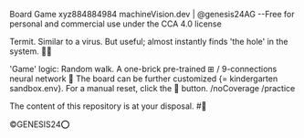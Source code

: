 Board Game xyz884884984
machineVision.dev | @genesis24AG
--Free for personal and commercial use under the CCA 4.0 license 


Termit.
Similar to a virus.
But useful; almost instantly finds 'the hole' in the system.
🦠💉


'Game' logic:
Random walk.
A one-brick pre-trained ⊞ / 9-connections neural network 🌱
The board can be further customized {= kindergarten sandbox.env}.
For a manual reset, click the 🚀 button.
/noCoverage
/practice



The content of this repository is at your disposal. 
#🔬


©GENESIS24⭕️
